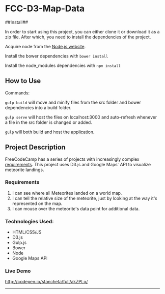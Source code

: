 # FCC-D3-Map-Data

##Install##

In order to start using this project, you can either clone it or download it as
a zip file. After which, you need to install the dependencies of the project.

Acquire node from the [Node.js website](https://nodejs.com/en/).

Install the bower dependencies with `bower install`

Install the node_modules dependencies with `npm install`

## How to Use

Commands:

`gulp build` will move and minify files from the src folder and bower
dependencies into a build folder.

`gulp serve` will host the files on localhost:3000 and auto-refresh whenever a
file in the src folder is changed or added.

`gulp` will both build and host the application.

## Project Description

FreeCodeCamp has a series of projects with increasingly complex [requirements](https://www.freecodecamp.com/challenges/map-data-across-the-globe).
This project uses D3.js and Google Maps' API to visualize meteorite landings.

### Requirements
1. I can see where all Meteorites landed on a world map.
2. I can tell the relative size of the meteorite, just by looking at the way it's represented on the map.
3. I can mouse over the meteorite's data point for additional data.

### Technologies Used:
+ HTML/CSS/JS
+ D3.js
+ Gulp.js
+ Bower
+ Node
+ Google Maps API

### Live Demo
http://codepen.io/stancheta/full/akZPLo/

---
